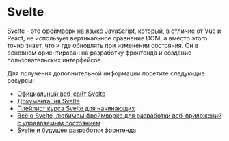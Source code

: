 # Svelte

Svelte - это фреймворк на языке JavaScript, который, в отличие от Vue и React, не использует вертикальное сравнение DOM, а вместо этого точно знает, что и где обновлять при изменении состояния. Он в основном ориентирован на разработку фронтенда и создание пользовательских интерфейсов.

Для получения дополнительной информации посетите следующие ресурсы:

- [Официальный веб-сайт Svelte](https://svelte.dev/)
- [Документация Svelte](https://svelte.dev/docs)
- [Плейлист курса Svelte для начинающих](https://www.youtube.com/playlist?list=PL4cUxeGkcC9hlbrVO_2QFVqVPhlZmz7tO)
- [Всё о Svelte, любимом фреймворке для разработки веб-приложений с управляемым состоянием](https://thenewstack.io/all-about-svelte-the-much-loved-state-driven-web-framework/)
- [Svelte и будущее разработки фронтенда](https://thenewstack.io/svelte-and-the-future-of-front-end-development/)
